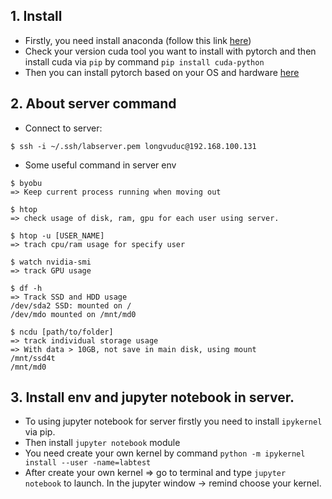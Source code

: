 ## 1. Install

- Firstly, you need install anaconda (follow this link [here](https://linuxhint.com/install-anaconda-ubuntu-22-04/))
- Check your version cuda tool you want to install with pytorch and then install cuda via  ``pip`` by command ```pip install cuda-python```
- Then you can install pytorch based on your OS and hardware [here](https://pytorch.org/get-started/locally/)


## 2. About server command

- Connect to server:

```
$ ssh -i ~/.ssh/labserver.pem longvuduc@192.168.100.131
```
  
- Some useful command in server env
```
$ byobu
=> Keep current process running when moving out
```

```
$ htop
=> check usage of disk, ram, gpu for each user using server.

$ htop -u [USER_NAME]
=> trach cpu/ram usage for specify user
```

```
$ watch nvidia-smi
=> track GPU usage
```

```
$ df -h
=> Track SSD and HDD usage
/dev/sda2 SSD: mounted on /
/dev/mdo mounted on /mnt/md0
```

```
$ ncdu [path/to/folder]
=> track individual storage usage
=> With data > 10GB, not save in main disk, using mount
/mnt/ssd4t
/mnt/md0
```

## 3. Install env and jupyter notebook in server.

- To using jupyter notebook for server firstly you need to install `ipykernel` via pip.
- Then install `jupyter notebook` module
- You need create your own kernel by command ```python -m ipykernel install --user -name=labtest``` 
- After create your own kernel => go to terminal and type `jupyter notebook` to launch. In the jupyter window -> remind choose your kernel.
